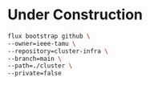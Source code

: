 # Under Construction
```bash
flux bootstrap github \
--owner=ieee-tamu \
--repository=cluster-infra \
--branch=main \
--path=./cluster \
--private=false
```
